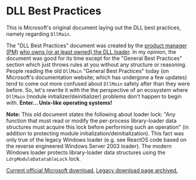 # DLL Best Practices

This is Microsoft's original document laying out the DLL best practices, namely regarding `DllMain`.

The "DLL Best Practices" document was created by the [product manager (PM)](https://medium.com/@adiagashe/microsoft-program-manager-overview-everything-you-need-to-know-from-application-to-interview-33eab7fb0dde) [who owns (or at least owned) the DLL loader](https://learn.microsoft.com/en-us/archive/blogs/larryosterman/best-practices-for-dllmain). In my opinion, the document was good for its time except for the "General Best Practices" section which just throws rules at you without any structure or reasoning. People reading the old `DllMain` "General Best Practices" today (on Microsoft's documentation website; which has undergone a few updates) tend to come out more confused about `DllMain` safety after than they were before. So, let's rewrite it with the the perspective of an ecosystem where `DllMain` (module initializer/deinitializer) problems don't happen to begin with. **Enter... Unix-like operating systems!**

**Note:** This old document states the following about loader lock: "Any function that must read or modify the per-process library-loader data structures must acquire this lock before performing such an operation" (in addition to protecting module initialization/deinitialization). This fact was only true of the legacy Windows loader (e.g. see ReactOS code based on the reverse engineered Windows Server 2003 loader). The modern Windows loader protects library-loader data structures using the `LdrpModuleDatatableLock` lock.

[Current official Microsoft download.](https://download.microsoft.com/download/a/f/7/af7777e5-7dcd-4800-8a0a-b18336565f5b/DLL_bestprac.doc) [Legacy download page archived.](https://web.archive.org/web/20101029013644/http://www.microsoft.com/whdc/driver/kernel/DLL_bestprac.mspx)
